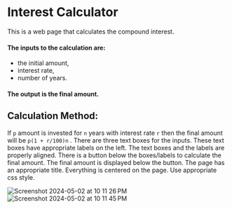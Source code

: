  # Interest Calculator
 
 This is a web page that calculates the compound interest. 
 
 #### The inputs to the calculation are:
 - the initial amount, 
 - interest rate,
 - number of years.
#### The output is the final amount.

## Calculation Method:

If ```p``` amount is invested for ```n``` years with interest rate ```r``` then the final amount will be ```p(1 + r/100)n``` . There are three text boxes for the inputs. These text boxes have appropriate labels on the left. The text boxes and the labels are properly aligned. There is a button below the boxes/labels to calculate the final amount. The final amount is displayed below the button. The page has an appropriate title. Everything is centered on the page. Use appropriate css style.

![Screenshot 2024-05-02 at 10 11 26 PM](https://github.com/Luna-Jia/JavaScript/assets/73403516/28ac9ca3-60b6-4910-9cec-f49e6cd74162)
![Screenshot 2024-05-02 at 10 11 45 PM](https://github.com/Luna-Jia/JavaScript/assets/73403516/41d3fda3-98bd-49af-af2c-994ba70b067f)

